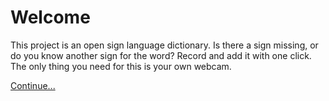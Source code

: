 # Welcome

This project is an open sign language dictionary. Is there a sign missing,
or do you know another sign for the word? Record and add it with one
click. The only thing you need for this is your own webcam.

[Continue...](https://signdict.org/about?locale=en)
